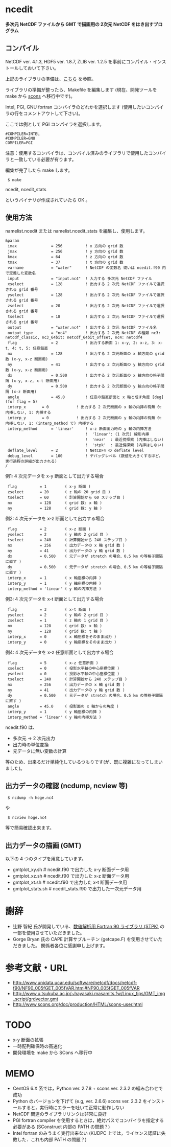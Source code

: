 # ncedit

__多次元 NetCDF ファイルから GMT で描画用の 2次元 NetCDF をはき出すプログラム__


## コンパイル
NetCDF ver. 4.1.3, HDF5 ver. 1.8.7, ZLIB ver. 1.2.5 を事前にコンパイル・インストールしておいて下さい。

上記のライブラリの準備は、[こちら](https://github.com/TakashiUNUMA/wrflib_instsh) を参照。


ライブラリの準備が整ったら、Makefile を編集します (現在、開発ツールを make から [scons](http://www.scons.org/) へ移行中です)。

Intel, PGI, GNU fortran コンパイラのどれかを選択します (使用したいコンパイラの行をコメントアウトして下さい)。

ここでは例として PGI コンパイラを選択します。
```
#COMPILER=INTEL
#COMPILER=GNU
COMPILER=PGI
```

注意：使用するコンパイラは、コンパイル済みのライブラリで使用したコンパイラと一致している必要が有ります。


編集が完了したら make します。
```
 $ make
```

ncedit, ncedit_stats

というバイナリが作成されていたら OK 。


## 使用方法
namelist.ncedit または namelist.ncedit_stats を編集し、使用します。

```
&param
 imax               = 256          ! x 方向の grid 数
 jmax               = 256          ! y 方向の grid 数
 kmax               = 64           ! z 方向の grid 数
 tmax               = 37           ! t 方向の grid 数
 varname            = "water"      ! NetCDF の変数名 或いは ncedit.f90 内で定義した変数名
 input              = "input.nc4"  ! 入力する 多次元 NetCDF ファイル
 xselect            = 128          ! 出力する 2 次元 NetCDF ファイルで選択される grid 番号
 yselect            = 128          ! 出力する 2 次元 NetCDF ファイルで選択される grid 番号
 zselect            = 20           ! 出力する 2 次元 NetCDF ファイルで選択される grid 番号
 tselect            = 18           ! 出力する 2 次元 NetCDF ファイルで選択される grid 番号
 output             = "water.nc4"  ! 出力する 2 次元 NetCDF ファイル名
 output_type        = "nc4"        ! 出力する 2 次元 NetCDF の種類 nc3: netcdf_classic, nc3_64bit: netcdf_64bit_offset, nc4: netcdf4
 flag               = 2            ! 出力する断面 1: x-y, 2: x-z, 3: x-t, 4: t, 5: 任意鉛直
 nx                 = 128          ! 出力する 2 次元断面の x 軸方向の grid 数 (x-y, x-z 断面用)
 ny                 = 41           ! 出力する 2 次元断面の y 軸方向の grid 数 (x-y, x-z 断面用)
 dx                 = 0.500        ! 出力する 2 次元断面の x 軸方向の格子間隔 (x-y, x-z, x-t 断面用)
 dy                 = 0.500        ! 出力する 2 次元断面の y 軸方向の格子間隔 (x-z 断面用)
 angle              = 45.0         ! 任意の鉛直断面と x 軸と成す角度 [deg] (for flag = 5)
 interp_x	    = 0            ! 出力する 2 次元断面の x 軸の内挿の有無 0: 内挿しない, 1: 内挿する
 interp_y	    = 0            ! 出力する 2 次元断面の y 軸の内挿の有無 0: 内挿しない, 1: (interp_method で) 内挿する
 interp_method	    = 'linear'     ! x-z 断面出力時の y 軸の内挿方法
                                   !  'linear': (1 次元) 線形内挿
                                   !  'near'  : 最近傍探索 (内挿はしない)
                                   !  'stpk'  : 最近傍探索 (内挿はしない)
 deflate_level      = 2            ! NetCDF4 の deflate level
 debug_level        = 100          ! デバッグレベル (数値を大きくするほど，実行過程の詳細が出力される)
/
```

例1: 4 次元データを x-y 断面として出力する場合
```
 flag          = 1        ( x-y 断面 )
 zselect       = 20       ( z 軸の 20 grid 目 )
 tselect       = 60       ( 計算開始から 60 ステップ目 )
 nx            = 128      ( grid 数: x 軸 )
 ny            = 128      ( grid 数: y 軸 )
```

例2: 4 次元データを x-z 断面として出力する場合
```
 flag          = 2        ( x-z 断面 )
 yselect       = 2        ( y 軸の 2 grid 目 )
 tselect       = 240      ( 計算開始から 240 ステップ目 )
 nx            = 256      ( 出力データの x 軸 grid 数 )
 ny            = 41       ( 出力データの y 軸 grid 数 )
 dx            = 0.500    ( 元データが stretch の場合、0.5 km の等格子間隔に直す )
 dy            = 0.500    ( 元データが stretch の場合、0.5 km の等格子間隔に直す )
 interp_x      = 1        ( x 軸座標の内挿 )
 interp_y      = 1        ( y 軸座標の内挿 )
 interp_method = 'linear' ( y 軸の内挿方法 )
```

例3: 4 次元データを x-t 断面として出力する場合
```
 flag          = 3        ( x-t 断面 )
 yselect       = 2        ( y 軸の 2 grid 目 )
 zselect       = 1        ( z 軸の 1 grid 目 )
 nx            = 128      ( grid 数: x 軸 )
 ny            = 128      ( grid 数: t 軸 )
 interp_x      = 0        ( x 軸座標をそのまま出力 )
 interp_y      = 0        ( y 軸座標をそのまま出力 )
```

例4: 4 次元データを x-z 任意断面として出力する場合
```
 flag          = 5        ( x-z 任意断面 )
 xselect       = 0        ( 投影水平軸の中心座標位置 )
 yselect       = 0        ( 投影水平軸の中心座標位置 )
 tselect       = 240      ( 計算開始から 240 ステップ目 )
 nx            = 256      ( 出力データの x 軸 grid 数 )
 ny            = 41       ( 出力データの y 軸 grid 数 )
 dy            = 0.500    ( 元データが stretch の場合、0.5 km の等格子間隔に直す )
 angle         = 45.0     ( 投影面の x 軸からの角度 )
 interp_y      = 1        ( y 軸座標の内挿 )
 interp_method = 'linear' ( y 軸の内挿方法 )
```


ncedit.f90 は、

- 多次元 -> 2 次元出力
- 出力時の単位変換
- 元データに無い変数の計算

等のため、出来るだけ単純化しているつもりです(が、既に複雑になってしまいました)。


## 出力データの確認 (ncdump, ncview 等)
```
 $ ncdump -h hoge.nc4
```
や
```
 $ ncview hoge.nc4
```
等で簡易確認出来ます。


## 出力データの描画 (GMT)
以下の 4 つのタイプを用意しています。
- gmtplot_xy.sh      # ncedit.f90 で出力した x-y 断面データ用
- gmtplot_xz.sh      # ncedit.f90 で出力した x-z 断面データ用
- gmtplot_xt.sh      # ncedit.f90 で出力した x-t 断面データ用
- gmtplot_stats.sh   # ncedit_stats.f90 で出力した一次元データ用


# 謝辞
- 辻野 智紀 氏が開発している、[数値解析用 Fortran 90 ライブラリ (STPK)](http://www.gfd-dennou.org/library/davis/stpk/) の一部を使用させていただきました。
- Gorge Bryan 氏の CAPE 計算サブルーチン (getcape.F) を使用させていただきました。
関係者各位に感謝申し上げます。


# 参考文献・URL
- http://www.unidata.ucar.edu/software/netcdf/docs/netcdf-f90/NF90_005fGET_005fVAR.html#NF90_005fGET_005fVAR
- http://www.u.tsukuba.ac.jp/~hayasaki.masamits.fw/Linux_tips/GMT_img_script/grdvector.gmt
- http://www.scons.org/doc/production/HTML/scons-user.html


# TODO
- x-y 断面の拡張
- 一時配列確保時の高速化
- 開発環境を make から SCons へ移行中


# MEMO
- CentOS 6.X 系では，Python ver. 2.7.8 + scons ver. 2.3.2 の組み合わせで成功
- Python のバージョンを下げて (e.g, ver. 2.6.6) scons ver. 2.3.2 をインストールすると，実行時にエラーを吐いて正常に動作しない
- NetCDF 関連のライブラリリンクは非常に良好
- PGI fortran compiler を使用するときは，絶対パスでコンパイラを指定する必要がある (SConstruct 内部の PATH の問題？)
- Intel fortran のみうまく実行出来ない (KUDPC 上では，ライセンス認証に失敗した．これも内部 PATH の問題？)
